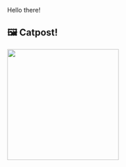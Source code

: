 Hello there!



## 🖼️ Catpost!

<sub>
    <img src="https://cdn2.thecatapi.com/images/gIoTy4ruHL.jpg" height="256">
</sub>

